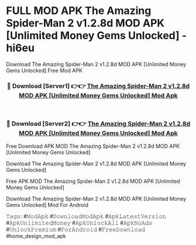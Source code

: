 # FULL MOD APK The Amazing Spider-Man 2 v1.2.8d MOD APK [Unlimited Money Gems Unlocked] - hi6eu
Download The Amazing Spider-Man 2 v1.2.8d MOD APK [Unlimited Money Gems Unlocked] Free Mod APK

<div align="center">
<h3>🔴 Download [Server1] 👉👉 <a href="https://apk-comot.site?title=The_Amazing_Spider-Man_2_v1.2.8d_MOD_APK_[Unlimited_Money_Gems_Unlocked]">The Amazing Spider-Man 2 v1.2.8d MOD APK [Unlimited Money Gems Unlocked] Mod Apk</a></h3><br>

<h3>🔴 Download [Server2] 👉👉 <a href="https://apk-comot.site?title=The_Amazing_Spider-Man_2_v1.2.8d_MOD_APK_[Unlimited_Money_Gems_Unlocked]">The Amazing Spider-Man 2 v1.2.8d MOD APK [Unlimited Money Gems Unlocked] Mod Apk</a></h3>
</div>


Free Download APK MOD The Amazing Spider-Man 2 v1.2.8d MOD APK [Unlimited Money Gems Unlocked]

Download The Amazing Spider-Man 2 v1.2.8d MOD APK [Unlimited Money Gems Unlocked] 

Free APK MOD The Amazing Spider-Man 2 v1.2.8d MOD APK [Unlimited Money Gems Unlocked] 

Download The Amazing Spider-Man 2 v1.2.8d MOD APK [Unlimited Money Gems Unlocked] Mod For Android

𝚃𝚊𝚐𝚜: #𝙼𝚘𝚍𝙰𝚙𝚔 #𝙳𝚘𝚠𝚗𝚕𝚘𝚊𝚍𝙼𝚘𝚍𝙰𝚙𝚔 #𝙰𝚙𝚔𝙻𝚊𝚝𝚎𝚜𝚝𝚅𝚎𝚛𝚜𝚒𝚘𝚗 #𝙰𝚙𝚔𝚄𝚗𝚕𝚒𝚖𝚒𝚝𝚎𝚍𝙼𝚘𝚗𝚎𝚢 #𝙰𝚙𝚔𝚄𝚗𝚕𝚘𝚌𝚔𝙰𝚕𝚕 #𝙰𝚙𝚔𝙽𝚘𝙰𝚍𝚜 #𝚄𝚗𝚕𝚘𝚌𝚔𝙿𝚛𝚎𝚖𝚒𝚞𝚖 #𝙵𝚘𝚛𝙰𝚗𝚍𝚛𝚘𝚒𝚍 #𝙵𝚛𝚎𝚎𝙳𝚘𝚠𝚗𝚕𝚘𝚊𝚍 #home_design_mod_apk